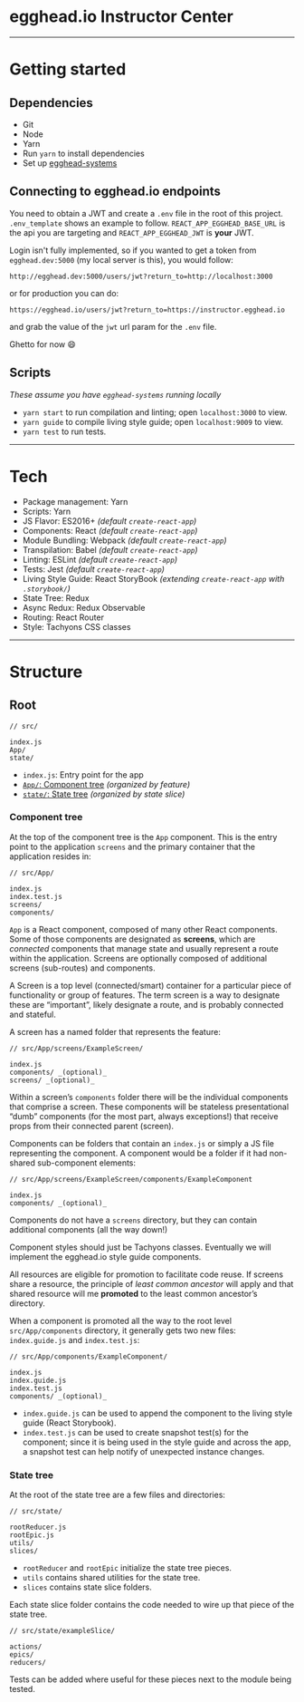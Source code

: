 # egghead.io Instructor Center

---

# Getting started

## Dependencies

- Git
- Node
- Yarn
- Run `yarn` to install dependencies
- Set up [egghead-systems](https://github.com/eggheadio/egghead-systems)

## Connecting to egghead.io endpoints

You need to obtain a JWT and create a `.env` file in the root of this project. `.env_template` shows an example to 
follow. `REACT_APP_EGGHEAD_BASE_URL` is the api you are targeting and `REACT_APP_EGGHEAD_JWT` is **your** JWT.

Login isn't fully implemented, so if you wanted to get a token from `egghead.dev:5000` (my local server is this), you
would follow:

`http://egghead.dev:5000/users/jwt?return_to=http://localhost:3000`

or for production you can do:

`https://egghead.io/users/jwt?return_to=https://instructor.egghead.io`

and grab the value of the `jwt` url param for the `.env` file.

Ghetto for now 😄

## Scripts

_These assume you have `egghead-systems` running locally_

- `yarn start` to run compilation and linting; open `localhost:3000` to view.
- `yarn guide` to compile living style guide; open `localhost:9009` to view.
- `yarn test` to run tests.

---

# Tech

- Package management: Yarn
- Scripts: Yarn
- JS Flavor: ES2016+ _(default `create-react-app`)_
- Components: React _(default `create-react-app`)_
- Module Bundling: Webpack _(default `create-react-app`)_
- Transpilation: Babel _(default `create-react-app`)_
- Linting: ESLint _(default `create-react-app`)_
- Tests: Jest _(default `create-react-app`)_
- Living Style Guide: React StoryBook _(extending `create-react-app` with `.storybook/`)_
- State Tree: Redux
- Async Redux: Redux Observable
- Routing: React Router
- Style: Tachyons CSS classes

---

# Structure

## Root

```
// src/

index.js
App/
state/
```

- `index.js`: Entry point for the app
- [`App/`: Component tree](#component-tree) _(organized by feature)_
- [`state/`: State tree](#state-tree) _(organized by state slice)_

### Component tree

At the top of the component tree is the `App` component. This is the entry point to the application `screens` and the primary container that the application resides in:

```
// src/App/

index.js
index.test.js
screens/
components/
```

`App` is a React component, composed of many other React components. Some of those components are designated as **screens**, which are _connected_ components that manage state and usually represent a route within the application. Screens are optionally composed of additional screens (sub-routes) and components.

A Screen is a top level (connected/smart) container for a particular piece of functionality or group of features. The term screen is a way to designate these are “important”, likely designate a route, and is probably connected and stateful.

A screen has a named folder that represents the feature:

```
// src/App/screens/ExampleScreen/

index.js
components/ _(optional)_
screens/ _(optional)_
```

Within a screen’s `components` folder there will be the individual components that comprise a screen. These components will be stateless presentational “dumb” components (for the most part, always exceptions!) that receive props from their connected parent (screen).

Components can be folders that contain an `index.js` or simply a JS file representing the component. A component would be a folder if it had non-shared sub-component elements:

```
// src/App/screens/ExampleScreen/components/ExampleComponent

index.js
components/ _(optional)_
```

Components do not have a `screens` directory, but they can contain additional components (all the way down!)

Component styles should just be Tachyons classes. Eventually we will implement the egghead.io style guide components.

All resources are eligible for promotion to facilitate code reuse. If screens share a resource, the principle of _least common ancestor_ will apply and that shared resource will me **promoted** to the least common ancestor’s directory.

When a component is promoted all the way to the root level `src/App/components` directory, it generally gets two new files: `index.guide.js` and `index.test.js`:

```
// src/App/components/ExampleComponent/

index.js
index.guide.js
index.test.js
components/ _(optional)_
```

- `index.guide.js` can be used to append the component to the living style guide (React Storybook).
- `index.test.js` can be used to create snapshot test(s) for the component; since it is being used in the style guide and across the app, a snapshot test can help notify of unexpected instance changes.

### State tree

At the root of the state tree are a few files and directories:

```
// src/state/

rootReducer.js
rootEpic.js
utils/
slices/
```

- `rootReducer` and `rootEpic` initialize the state tree pieces.
- `utils` contains shared utilities for the state tree.
- `slices` contains state slice folders.

Each state slice folder contains the code needed to wire up that piece of the state tree.

```
// src/state/exampleSlice/

actions/
epics/
reducers/
```

Tests can be added where useful for these pieces next to the module being tested. 
